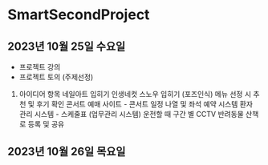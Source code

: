 # SmartSecondProject
## 2023년 10월 25일 수요일
- 프로젝트 강의
- 프로젝트 토의 (주제선정)
1. 아이디어 항목
네일아트 입히기
인생네컷 스노우 입히기 (포즈인식)
메뉴 선정 시 추천 및 후기 확인
콘서트 예매 사이트 - 콘서트 일정 나열 및 좌석 예약 시스템
환자 관리 시스템 - 스케줄표 (업무관리 시스템)
운전할 때 구간 별 CCTV
반려동물 산책로 등록 및 공유

## 2023년 10월 26일 목요일
